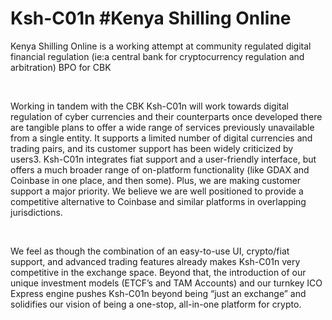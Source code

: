 # Ksh-C01n #Kenya Shilling Online 
Kenya Shilling Online is a working attempt at community regulated digital financial regulation (ie:a central bank for cryptocurrency regulation and arbitration) BPO for CBK 
 
<br><p class="has-text-grey-light">Working in tandem with the CBK Ksh-C01n will work towards digital regulation of cyber currencies and their counterparts once developed there are tangible plans to offer a wide range of services previously unavailable from a single entity. It supports a limited number of digital currencies and trading pairs, and its customer support has been widely criticized by users3. Ksh-C01n integrates fiat support and a user-friendly interface, but offers a much broader range of on-platform functionality (like GDAX and Coinbase in one place, and then some). Plus, we are making customer support a major priority. We believe we are well positioned to provide a competitive alternative to Coinbase and similar platforms in overlapping jurisdictions.</p>
<br><p class="has-text-grey-light">We feel as though the combination of an easy-to-use UI, crypto/fiat support, and advanced trading features already makes Ksh-C01n very competitive in the exchange space. Beyond that, the introduction of our unique investment models (ETCF’s and TAM Accounts) and our turnkey ICO Express engine pushes Ksh-C01n beyond being “just an exchange” and solidifies our vision of being a one-stop, all-in-one platform for crypto.</p>
 
